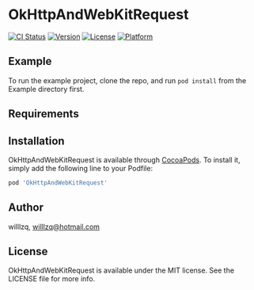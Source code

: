 # OkHttpAndWebKitRequest

[![CI Status](https://img.shields.io/travis/willlzq/OkHttpAndWebKitRequest.svg?style=flat)](https://travis-ci.org/willlzq/OkHttpAndWebKitRequest)
[![Version](https://img.shields.io/cocoapods/v/OkHttpAndWebKitRequest.svg?style=flat)](https://cocoapods.org/pods/OkHttpAndWebKitRequest)
[![License](https://img.shields.io/cocoapods/l/OkHttpAndWebKitRequest.svg?style=flat)](https://cocoapods.org/pods/OkHttpAndWebKitRequest)
[![Platform](https://img.shields.io/cocoapods/p/OkHttpAndWebKitRequest.svg?style=flat)](https://cocoapods.org/pods/OkHttpAndWebKitRequest)

## Example

To run the example project, clone the repo, and run `pod install` from the Example directory first.

## Requirements

## Installation

OkHttpAndWebKitRequest is available through [CocoaPods](https://cocoapods.org). To install
it, simply add the following line to your Podfile:

```ruby
pod 'OkHttpAndWebKitRequest'
```

## Author

willlzq, willlzq@hotmail.com

## License

OkHttpAndWebKitRequest is available under the MIT license. See the LICENSE file for more info.
